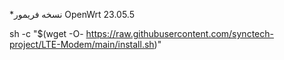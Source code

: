 *نسخه فریمور OpenWrt 23.05.5

sh -c "$(wget -O- https://raw.githubusercontent.com/synctech-project/LTE-Modem/main/install.sh)"

